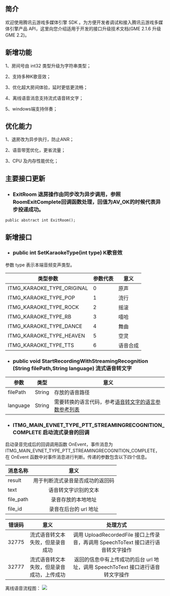 ## 简介
欢迎使用腾讯云游戏多媒体引擎 SDK 。为方便开发者调试和接入腾讯云游戏多媒体引擎产品 API，这里向您介绍适用于开发的接口升级技术文档(GME 2.1.6 升级 GME 2.2)。

## 新增功能
1、房间号由 int32 类型升级为字符串类型；

2、支持多种K歌音效；

3、优化超大房间体验，延时更低更流畅；

4、离线语音消息支持流式语音转文字； 

5、windows端支持伴奏；

## 优化能力
1、退房改为异步执行，防止ANR；

2、语音带宽优化，更省流量； 

3、CPU 及内存性能优化；

## 主要接口更新
- ### ExitRoom 退房操作由同步改为异步调用，参照RoomExitComplete回调函数处理，回值为AV_OK的时候代表异步投递成功。
```
public abstract int ExitRoom();
```


## 新增接口
- ### public int SetKaraokeType(int type) K歌音效
参数 type 表示本端音频变声类型。

|类型参数     |参数代表|意义|
| ------------- |-------------|------------- |
|ITMG_KARAOKE_TYPE_ORIGINAL 		|0	|原声			|
|ITMG_KARAOKE_TYPE_POP 				|1	|流行			|
|ITMG_KARAOKE_TYPE_ROCK 			|2	|摇滚			|
|ITMG_KARAOKE_TYPE_RB 				|3	|嘻哈			|
|ITMG_KARAOKE_TYPE_DANCE 			|4	|舞曲			|
|ITMG_KARAOKE_TYPE_HEAVEN 			|5	|空灵			|
|ITMG_KARAOKE_TYPE_TTS 				|6	|语音合成		|


- ### public void StartRecordingWithStreamingRecognition (String filePath,String language) 流式语音转文字
|参数     | 类型         |意义|
| ------------- |:-------------:|-------------|
| filePath    	|String	|存放的语音路径	|
| language 	|String	|需要转换的语言代码，参考[语音转文字的语言参数参考列表](/GME%20Developer%20Manual/GME%20SpeechToText.md)|

- ### ITMG_MAIN_EVNET_TYPE_PTT_STREAMINGRECOGNITION_COMPLETE  启动流式录音的回调
启动录音完成后的回调调用函数 OnEvent，事件消息为 ITMG_MAIN_EVNET_TYPE_PTT_STREAMINGRECOGNITION_COMPLETE， 在 OnEvent 函数中对事件消息进行判断。传递的参数包含以下四个信息。

|消息名称     | 意义         |
| ------------- |:-------------:|
| result    	|用于判断流式录音是否成功的返回码			|
| text    		|语音转文字识别的文本	|
| file_path 	|录音存放的本地地址		|
| file_id 		|录音在后台的 url 地址	|

|错误码     | 意义         |处理方式|
| ------------- |:-------------:|:-------------:|
|32775	|流式语音转文本失败，但是录音成功	|调用 UploadRecordedFile 接口上传录音，再调用 SpeechToText 接口进行语音转文字操作
|32777	|流式语音转文本失败，但是录音成功，上传成功	|返回的信息中有上传成功的后台 url 地址，调用 SpeechToText 接口进行语音转文字操作

离线语音流程图：
![](https://main.qcloudimg.com/raw/4c875d05cd2b4eaefba676d2e4fc031d.png)